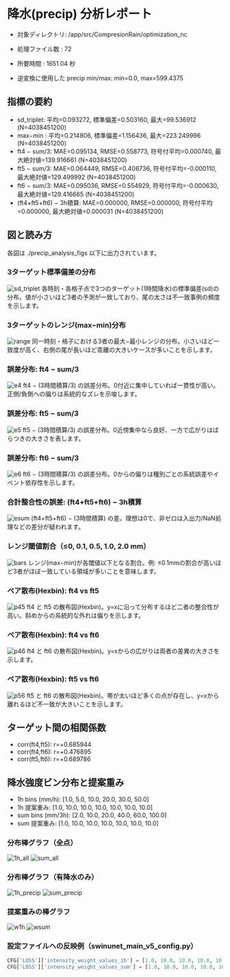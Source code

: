 # 降水(precip) 分析レポート

- 対象ディレクトリ: /app/src/CompresionRain/optimization_nc
- 処理ファイル数  : 72
- 所要時間        : 1651.04 秒

- 逆変換に使用した precip min/max: min=0.0, max=599.4375

## 指標の要約
- sd_triplet: 平均=0.093272, 標準偏差=0.503160, 最大=99.536912 (N=4038451200)
- max−min  : 平均=0.214806, 標準偏差=1.156436, 最大=223.249996 (N=4038451200)
- ft4 − sum/3: MAE=0.095134, RMSE=0.558773, 符号付平均=0.000740, 最大絶対値=139.916661 (N=4038451200)
- ft5 − sum/3: MAE=0.064449, RMSE=0.406736, 符号付平均=-0.000110, 最大絶対値=129.499992 (N=4038451200)
- ft6 − sum/3: MAE=0.095036, RMSE=0.554929, 符号付平均=-0.000630, 最大絶対値=129.416665 (N=4038451200)
- (ft4+ft5+ft6) − 3h積算: MAE=0.000000, RMSE=0.000000, 符号付平均=0.000000, 最大絶対値=0.000031 (N=4038451200)

## 図と読み方
各図は ./precip_analysis_figs 以下に出力されています。

### 3ターゲット標準偏差の分布
![sd_triplet](precip_analysis_figs/precip_sd_triplet_hist.png)
各時刻・各格子点で3つのターゲット(1時間降水)の標準偏差(sd)の分布。値が小さいほど3者の予測が一致しており、尾の太さは不一致事例の頻度を示します。

### 3ターゲットのレンジ(max−min)分布
![range](precip_analysis_figs/precip_range_hist.png)
同一時刻・格子における3者の最大−最小レンジの分布。小さいほど一致度が高く、右側の尾が長いほど乖離の大きいケースが多いことを示します。

### 誤差分布: ft4 − sum/3
![e4](precip_analysis_figs/precip_err_ft4_minus_sum3_hist.png)
ft4 − (3時間積算/3) の誤差分布。0付近に集中していれば一貫性が高い。正側/負側への偏りは系統的なズレを示唆します。

### 誤差分布: ft5 − sum/3
![e5](precip_analysis_figs/precip_err_ft5_minus_sum3_hist.png)
ft5 − (3時間積算/3) の誤差分布。0近傍集中なら良好、一方で広がりはばらつきの大きさを表します。

### 誤差分布: ft6 − sum/3
![e6](precip_analysis_figs/precip_err_ft6_minus_sum3_hist.png)
ft6 − (3時間積算/3) の誤差分布。0からの偏りは種別ごとの系統誤差やイベント依存性を示します。

### 合計整合性の誤差: (ft4+ft5+ft6) − 3h積算
![esum](precip_analysis_figs/precip_err_sum_consistency_hist.png)
(ft4+ft5+ft6) − (3時間積算) の差。理想は0で、非ゼロは入出力/NaN処理などの差分が疑われます。

### レンジ閾値割合（≤0, 0.1, 0.5, 1.0, 2.0 mm）
![bars](precip_analysis_figs/precip_range_threshold_bars.png)
レンジ(max−min)が各閾値以下となる割合。例: ≤0.1mmの割合が高いほど3者がほぼ一致している領域が多いことを意味します。

### ペア散布(Hexbin): ft4 vs ft5
![p45](precip_analysis_figs/precip_pair_ft4_ft5_hexbin.png)
ft4 と ft5 の散布図(Hexbin)。y=xに沿って分布するほど二者の整合性が高い。斜めからの系統的な外れは偏りを示します。

### ペア散布(Hexbin): ft4 vs ft6
![p46](precip_analysis_figs/precip_pair_ft4_ft6_hexbin.png)
ft4 と ft6 の散布図(Hexbin)。y=xからの広がりは両者の差異の大きさを示します。

### ペア散布(Hexbin): ft5 vs ft6
![p56](precip_analysis_figs/precip_pair_ft5_ft6_hexbin.png)
ft5 と ft6 の散布図(Hexbin)。帯が太いほど多くの点が存在し、y=xから離れるほど不一致が大きいことを示します。

## ターゲット間の相関係数
- corr(ft4,ft5): r=+0.685944
- corr(ft4,ft6): r=+0.476895
- corr(ft5,ft6): r=+0.689786

## 降水強度ビン分布と提案重み

- 1h bins (mm/h): [1.0, 5.0, 10.0, 20.0, 30.0, 50.0]
- 1h 提案重み: [1.0, 10.0, 10.0, 10.0, 10.0, 10.0, 10.0]
- sum bins (mm/3h): [2.0, 10.0, 20.0, 40.0, 60.0, 100.0]
- sum 提案重み: [1.0, 10.0, 10.0, 10.0, 10.0, 10.0, 10.0]

### 分布棒グラフ（全点）
![1h_all](precip_analysis_figs/precip_1h_bins_all_bars.png)
![sum_all](precip_analysis_figs/precip_sum_bins_all_bars.png)

### 分布棒グラフ（有降水のみ）
![1h_precip](precip_analysis_figs/precip_1h_bins_precip_only_bars.png)
![sum_precip](precip_analysis_figs/precip_sum_bins_precip_only_bars.png)

### 提案重みの棒グラフ
![w1h](precip_analysis_figs/suggested_weights_1h_bars.png)
![wsum](precip_analysis_figs/suggested_weights_sum_bars.png)

### 設定ファイルへの反映例（swinunet_main_v5_config.py）
```python
CFG['LOSS']['intensity_weight_values_1h'] = [1.0, 10.0, 10.0, 10.0, 10.0, 10.0, 10.0]
CFG['LOSS']['intensity_weight_values_sum'] = [1.0, 10.0, 10.0, 10.0, 10.0, 10.0, 10.0]
```